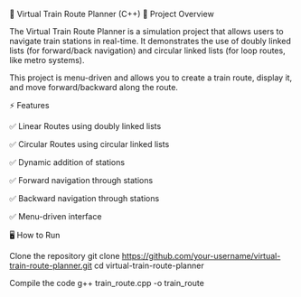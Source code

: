 🚆 Virtual Train Route Planner (C++) 📌 Project Overview

The Virtual Train Route Planner is a simulation project that allows users to navigate train stations in real-time. It demonstrates the use of doubly linked lists (for forward/back navigation) and circular linked lists (for loop routes, like metro systems).

This project is menu-driven and allows you to create a train route, display it, and move forward/backward along the route.

⚡ Features

✅ Linear Routes using doubly linked lists

✅ Circular Routes using circular linked lists

✅ Dynamic addition of stations

✅ Forward navigation through stations

✅ Backward navigation through stations

✅ Menu-driven interface

🖥️ How to Run

Clone the repository git clone https://github.com/your-username/virtual-train-route-planner.git cd virtual-train-route-planner

Compile the code g++ train_route.cpp -o train_route
